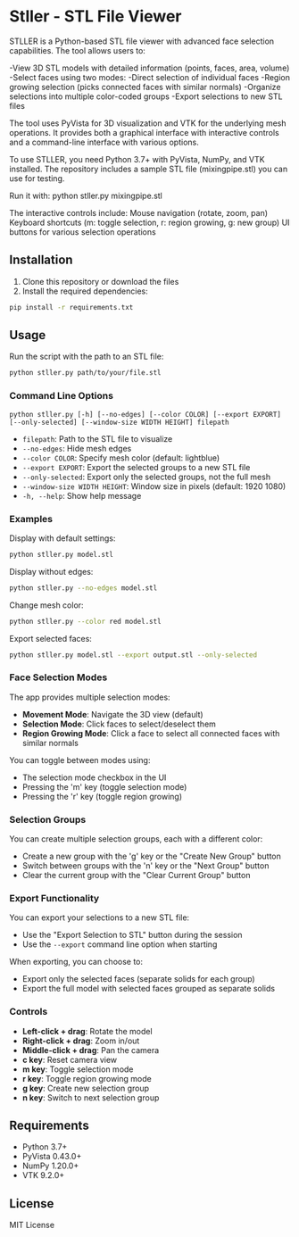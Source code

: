 # Stller - STL File Viewer
STLLER is a Python-based STL file viewer with advanced face selection capabilities. The tool allows users to:

-View 3D STL models with detailed information (points, faces, area, volume)
-Select faces using two modes:
    -Direct selection of individual faces
    -Region growing selection (picks connected faces with similar normals)
-Organize selections into multiple color-coded groups
-Export selections to new STL files

The tool uses PyVista for 3D visualization and VTK for the underlying mesh operations. It provides both a graphical interface with interactive controls and a command-line interface with various options.

To use STLLER, you need Python 3.7+ with PyVista, NumPy, and VTK installed. The repository includes a sample STL file (mixingpipe.stl) you can use for testing.

Run it with: python stller.py mixingpipe.stl

The interactive controls include:
Mouse navigation (rotate, zoom, pan)
Keyboard shortcuts (m: toggle selection, r: region growing, g: new group)
UI buttons for various selection operations

## Installation

1. Clone this repository or download the files
2. Install the required dependencies:

```bash
pip install -r requirements.txt
```

## Usage

Run the script with the path to an STL file:

```bash
python stller.py path/to/your/file.stl
```

### Command Line Options

```
python stller.py [-h] [--no-edges] [--color COLOR] [--export EXPORT] [--only-selected] [--window-size WIDTH HEIGHT] filepath
```

- `filepath`: Path to the STL file to visualize
- `--no-edges`: Hide mesh edges
- `--color COLOR`: Specify mesh color (default: lightblue)
- `--export EXPORT`: Export the selected groups to a new STL file
- `--only-selected`: Export only the selected groups, not the full mesh
- `--window-size WIDTH HEIGHT`: Window size in pixels (default: 1920 1080)
- `-h, --help`: Show help message

### Examples

Display with default settings:
```bash
python stller.py model.stl
```

Display without edges:
```bash
python stller.py --no-edges model.stl
```

Change mesh color:
```bash
python stller.py --color red model.stl
```

Export selected faces:
```bash
python stller.py model.stl --export output.stl --only-selected
```

### Face Selection Modes

The app provides multiple selection modes:

- **Movement Mode**: Navigate the 3D view (default)
- **Selection Mode**: Click faces to select/deselect them
- **Region Growing Mode**: Click a face to select all connected faces with similar normals

You can toggle between modes using:
- The selection mode checkbox in the UI
- Pressing the 'm' key (toggle selection mode)
- Pressing the 'r' key (toggle region growing)

### Selection Groups

You can create multiple selection groups, each with a different color:
- Create a new group with the 'g' key or the "Create New Group" button
- Switch between groups with the 'n' key or the "Next Group" button
- Clear the current group with the "Clear Current Group" button

### Export Functionality

You can export your selections to a new STL file:
- Use the "Export Selection to STL" button during the session
- Use the `--export` command line option when starting

When exporting, you can choose to:
- Export only the selected faces (separate solids for each group)
- Export the full model with selected faces grouped as separate solids

### Controls

- **Left-click + drag**: Rotate the model
- **Right-click + drag**: Zoom in/out
- **Middle-click + drag**: Pan the camera
- **c key**: Reset camera view
- **m key**: Toggle selection mode
- **r key**: Toggle region growing mode
- **g key**: Create new selection group
- **n key**: Switch to next selection group

## Requirements

- Python 3.7+
- PyVista 0.43.0+
- NumPy 1.20.0+
- VTK 9.2.0+

## License

MIT License 